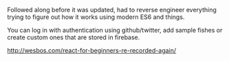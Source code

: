 
Followed along before it was updated, had to reverse engineer everything trying to figure out how it works using modern ES6 and things. 

You can log in with authentication using github/twitter, add sample fishes or create custom ones that are stored in firebase.




http://wesbos.com/react-for-beginners-re-recorded-again/
